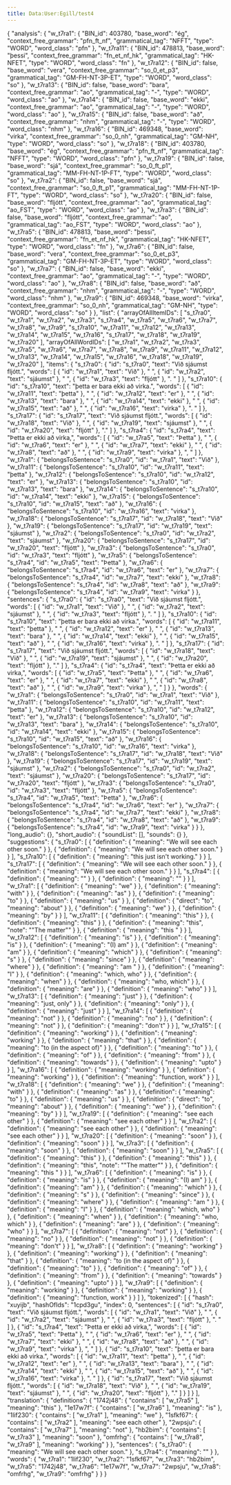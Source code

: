 ```yaml
---
title: Data:User:Egill/test4
---
```


{
    "analysis": {
        "w_t7ra1": {
            "BIN_id": 403780,
            "base_word": "ég",
            "context_free_grammar": "pfn_ft_nf",
            "grammatical_tag": "NFFT",
            "type": "WORD",
            "word_class": "pfn"
        },
        "w_t7ra11": {
            "BIN_id": 478813,
            "base_word": "þessi",
            "context_free_grammar": "fn_et_nf_hk",
            "grammatical_tag": "HK-NFET",
            "type": "WORD",
            "word_class": "fn"
        },
        "w_t7ra12": {
            "BIN_id": false,
            "base_word": "vera",
            "context_free_grammar": "so_0_et_p3",
            "grammatical_tag": "GM-FH-NT-3P-ET",
            "type": "WORD",
            "word_class": "so"
        },
        "w_t7ra13": {
            "BIN_id": false,
            "base_word": "bara",
            "context_free_grammar": "ao",
            "grammatical_tag": "-",
            "type": "WORD",
            "word_class": "ao"
        },
        "w_t7ra14": {
            "BIN_id": false,
            "base_word": "ekki",
            "context_free_grammar": "ao",
            "grammatical_tag": "-",
            "type": "WORD",
            "word_class": "ao"
        },
        "w_t7ra15": {
            "BIN_id": false,
            "base_word": "að",
            "context_free_grammar": "nhm",
            "grammatical_tag": "-",
            "type": "WORD",
            "word_class": "nhm"
        },
        "w_t7ra16": {
            "BIN_id": 469348,
            "base_word": "virka",
            "context_free_grammar": "so_0_nh",
            "grammatical_tag": "GM-NH",
            "type": "WORD",
            "word_class": "so"
        },
        "w_t7ra18": {
            "BIN_id": 403780,
            "base_word": "ég",
            "context_free_grammar": "pfn_ft_nf",
            "grammatical_tag": "NFFT",
            "type": "WORD",
            "word_class": "pfn"
        },
        "w_t7ra19": {
            "BIN_id": false,
            "base_word": "sjá",
            "context_free_grammar": "so_0_ft_p1",
            "grammatical_tag": "MM-FH-NT-1P-FT",
            "type": "WORD",
            "word_class": "so"
        },
        "w_t7ra2": {
            "BIN_id": false,
            "base_word": "sjá",
            "context_free_grammar": "so_0_ft_p1",
            "grammatical_tag": "MM-FH-NT-1P-FT",
            "type": "WORD",
            "word_class": "so"
        },
        "w_t7ra20": {
            "BIN_id": false,
            "base_word": "fljótt",
            "context_free_grammar": "ao",
            "grammatical_tag": "ao_FST",
            "type": "WORD",
            "word_class": "ao"
        },
        "w_t7ra3": {
            "BIN_id": false,
            "base_word": "fljótt",
            "context_free_grammar": "ao",
            "grammatical_tag": "ao_FST",
            "type": "WORD",
            "word_class": "ao"
        },
        "w_t7ra5": {
            "BIN_id": 478813,
            "base_word": "þessi",
            "context_free_grammar": "fn_et_nf_hk",
            "grammatical_tag": "HK-NFET",
            "type": "WORD",
            "word_class": "fn"
        },
        "w_t7ra6": {
            "BIN_id": false,
            "base_word": "vera",
            "context_free_grammar": "so_0_et_p3",
            "grammatical_tag": "GM-FH-NT-3P-ET",
            "type": "WORD",
            "word_class": "so"
        },
        "w_t7ra7": {
            "BIN_id": false,
            "base_word": "ekki",
            "context_free_grammar": "ao",
            "grammatical_tag": "-",
            "type": "WORD",
            "word_class": "ao"
        },
        "w_t7ra8": {
            "BIN_id": false,
            "base_word": "að",
            "context_free_grammar": "nhm",
            "grammatical_tag": "-",
            "type": "WORD",
            "word_class": "nhm"
        },
        "w_t7ra9": {
            "BIN_id": 469348,
            "base_word": "virka",
            "context_free_grammar": "so_0_nh",
            "grammatical_tag": "GM-NH",
            "type": "WORD",
            "word_class": "so"
        }
    },
    "list": {
        "arrayOfAllItemIDs": [
            "s_t7ra0",
            "w_t7ra1",
            "w_t7ra2",
            "w_t7ra3",
            "s_t7ra4",
            "w_t7ra5",
            "w_t7ra6",
            "w_t7ra7",
            "w_t7ra8",
            "w_t7ra9",
            "s_t7ra10",
            "w_t7ra11",
            "w_t7ra12",
            "w_t7ra13",
            "w_t7ra14",
            "w_t7ra15",
            "w_t7ra16",
            "s_t7ra17",
            "w_t7ra18",
            "w_t7ra19",
            "w_t7ra20"
        ],
        "arrayOfAllWordIDs": [
            "w_t7ra1",
            "w_t7ra2",
            "w_t7ra3",
            "w_t7ra5",
            "w_t7ra6",
            "w_t7ra7",
            "w_t7ra8",
            "w_t7ra9",
            "w_t7ra11",
            "w_t7ra12",
            "w_t7ra13",
            "w_t7ra14",
            "w_t7ra15",
            "w_t7ra16",
            "w_t7ra18",
            "w_t7ra19",
            "w_t7ra20"
        ],
        "items": {
            "s_t7ra0": {
                "id": "s_t7ra0",
                "text": "Við sjáumst fljótt.",
                "words": [
                    {
                        "id": "w_t7ra1",
                        "text": "Við"
                    },
                    " ",
                    {
                        "id": "w_t7ra2",
                        "text": "sjáumst"
                    },
                    " ",
                    {
                        "id": "w_t7ra3",
                        "text": "fljótt"
                    },
                    ". "
                ]
            },
            "s_t7ra10": {
                "id": "s_t7ra10",
                "text": "þetta er bara ekki að virka.",
                "words": [
                    {
                        "id": "w_t7ra11",
                        "text": "þetta"
                    },
                    " ",
                    {
                        "id": "w_t7ra12",
                        "text": "er"
                    },
                    " ",
                    {
                        "id": "w_t7ra13",
                        "text": "bara"
                    },
                    " ",
                    {
                        "id": "w_t7ra14",
                        "text": "ekki"
                    },
                    " ",
                    {
                        "id": "w_t7ra15",
                        "text": "að"
                    },
                    " ",
                    {
                        "id": "w_t7ra16",
                        "text": "virka"
                    },
                    ". "
                ]
            },
            "s_t7ra17": {
                "id": "s_t7ra17",
                "text": "Við sjáumst fljótt.",
                "words": [
                    {
                        "id": "w_t7ra18",
                        "text": "Við"
                    },
                    " ",
                    {
                        "id": "w_t7ra19",
                        "text": "sjáumst"
                    },
                    " ",
                    {
                        "id": "w_t7ra20",
                        "text": "fljótt"
                    },
                    "."
                ]
            },
            "s_t7ra4": {
                "id": "s_t7ra4",
                "text": "Þetta er ekki að virka,",
                "words": [
                    {
                        "id": "w_t7ra5",
                        "text": "Þetta"
                    },
                    " ",
                    {
                        "id": "w_t7ra6",
                        "text": "er"
                    },
                    " ",
                    {
                        "id": "w_t7ra7",
                        "text": "ekki"
                    },
                    " ",
                    {
                        "id": "w_t7ra8",
                        "text": "að"
                    },
                    " ",
                    {
                        "id": "w_t7ra9",
                        "text": "virka"
                    },
                    ", "
                ]
            },
            "w_t7ra1": {
                "belongsToSentence": "s_t7ra0",
                "id": "w_t7ra1",
                "text": "Við"
            },
            "w_t7ra11": {
                "belongsToSentence": "s_t7ra10",
                "id": "w_t7ra11",
                "text": "þetta"
            },
            "w_t7ra12": {
                "belongsToSentence": "s_t7ra10",
                "id": "w_t7ra12",
                "text": "er"
            },
            "w_t7ra13": {
                "belongsToSentence": "s_t7ra10",
                "id": "w_t7ra13",
                "text": "bara"
            },
            "w_t7ra14": {
                "belongsToSentence": "s_t7ra10",
                "id": "w_t7ra14",
                "text": "ekki"
            },
            "w_t7ra15": {
                "belongsToSentence": "s_t7ra10",
                "id": "w_t7ra15",
                "text": "að"
            },
            "w_t7ra16": {
                "belongsToSentence": "s_t7ra10",
                "id": "w_t7ra16",
                "text": "virka"
            },
            "w_t7ra18": {
                "belongsToSentence": "s_t7ra17",
                "id": "w_t7ra18",
                "text": "Við"
            },
            "w_t7ra19": {
                "belongsToSentence": "s_t7ra17",
                "id": "w_t7ra19",
                "text": "sjáumst"
            },
            "w_t7ra2": {
                "belongsToSentence": "s_t7ra0",
                "id": "w_t7ra2",
                "text": "sjáumst"
            },
            "w_t7ra20": {
                "belongsToSentence": "s_t7ra17",
                "id": "w_t7ra20",
                "text": "fljótt"
            },
            "w_t7ra3": {
                "belongsToSentence": "s_t7ra0",
                "id": "w_t7ra3",
                "text": "fljótt"
            },
            "w_t7ra5": {
                "belongsToSentence": "s_t7ra4",
                "id": "w_t7ra5",
                "text": "Þetta"
            },
            "w_t7ra6": {
                "belongsToSentence": "s_t7ra4",
                "id": "w_t7ra6",
                "text": "er"
            },
            "w_t7ra7": {
                "belongsToSentence": "s_t7ra4",
                "id": "w_t7ra7",
                "text": "ekki"
            },
            "w_t7ra8": {
                "belongsToSentence": "s_t7ra4",
                "id": "w_t7ra8",
                "text": "að"
            },
            "w_t7ra9": {
                "belongsToSentence": "s_t7ra4",
                "id": "w_t7ra9",
                "text": "virka"
            }
        },
        "sentences": {
            "s_t7ra0": {
                "id": "s_t7ra0",
                "text": "Við sjáumst fljótt.",
                "words": [
                    {
                        "id": "w_t7ra1",
                        "text": "Við"
                    },
                    " ",
                    {
                        "id": "w_t7ra2",
                        "text": "sjáumst"
                    },
                    " ",
                    {
                        "id": "w_t7ra3",
                        "text": "fljótt"
                    },
                    ". "
                ]
            },
            "s_t7ra10": {
                "id": "s_t7ra10",
                "text": "þetta er bara ekki að virka.",
                "words": [
                    {
                        "id": "w_t7ra11",
                        "text": "þetta"
                    },
                    " ",
                    {
                        "id": "w_t7ra12",
                        "text": "er"
                    },
                    " ",
                    {
                        "id": "w_t7ra13",
                        "text": "bara"
                    },
                    " ",
                    {
                        "id": "w_t7ra14",
                        "text": "ekki"
                    },
                    " ",
                    {
                        "id": "w_t7ra15",
                        "text": "að"
                    },
                    " ",
                    {
                        "id": "w_t7ra16",
                        "text": "virka"
                    },
                    ". "
                ]
            },
            "s_t7ra17": {
                "id": "s_t7ra17",
                "text": "Við sjáumst fljótt.",
                "words": [
                    {
                        "id": "w_t7ra18",
                        "text": "Við"
                    },
                    " ",
                    {
                        "id": "w_t7ra19",
                        "text": "sjáumst"
                    },
                    " ",
                    {
                        "id": "w_t7ra20",
                        "text": "fljótt"
                    },
                    "."
                ]
            },
            "s_t7ra4": {
                "id": "s_t7ra4",
                "text": "Þetta er ekki að virka,",
                "words": [
                    {
                        "id": "w_t7ra5",
                        "text": "Þetta"
                    },
                    " ",
                    {
                        "id": "w_t7ra6",
                        "text": "er"
                    },
                    " ",
                    {
                        "id": "w_t7ra7",
                        "text": "ekki"
                    },
                    " ",
                    {
                        "id": "w_t7ra8",
                        "text": "að"
                    },
                    " ",
                    {
                        "id": "w_t7ra9",
                        "text": "virka"
                    },
                    ", "
                ]
            }
        },
        "words": {
            "w_t7ra1": {
                "belongsToSentence": "s_t7ra0",
                "id": "w_t7ra1",
                "text": "Við"
            },
            "w_t7ra11": {
                "belongsToSentence": "s_t7ra10",
                "id": "w_t7ra11",
                "text": "þetta"
            },
            "w_t7ra12": {
                "belongsToSentence": "s_t7ra10",
                "id": "w_t7ra12",
                "text": "er"
            },
            "w_t7ra13": {
                "belongsToSentence": "s_t7ra10",
                "id": "w_t7ra13",
                "text": "bara"
            },
            "w_t7ra14": {
                "belongsToSentence": "s_t7ra10",
                "id": "w_t7ra14",
                "text": "ekki"
            },
            "w_t7ra15": {
                "belongsToSentence": "s_t7ra10",
                "id": "w_t7ra15",
                "text": "að"
            },
            "w_t7ra16": {
                "belongsToSentence": "s_t7ra10",
                "id": "w_t7ra16",
                "text": "virka"
            },
            "w_t7ra18": {
                "belongsToSentence": "s_t7ra17",
                "id": "w_t7ra18",
                "text": "Við"
            },
            "w_t7ra19": {
                "belongsToSentence": "s_t7ra17",
                "id": "w_t7ra19",
                "text": "sjáumst"
            },
            "w_t7ra2": {
                "belongsToSentence": "s_t7ra0",
                "id": "w_t7ra2",
                "text": "sjáumst"
            },
            "w_t7ra20": {
                "belongsToSentence": "s_t7ra17",
                "id": "w_t7ra20",
                "text": "fljótt"
            },
            "w_t7ra3": {
                "belongsToSentence": "s_t7ra0",
                "id": "w_t7ra3",
                "text": "fljótt"
            },
            "w_t7ra5": {
                "belongsToSentence": "s_t7ra4",
                "id": "w_t7ra5",
                "text": "Þetta"
            },
            "w_t7ra6": {
                "belongsToSentence": "s_t7ra4",
                "id": "w_t7ra6",
                "text": "er"
            },
            "w_t7ra7": {
                "belongsToSentence": "s_t7ra4",
                "id": "w_t7ra7",
                "text": "ekki"
            },
            "w_t7ra8": {
                "belongsToSentence": "s_t7ra4",
                "id": "w_t7ra8",
                "text": "að"
            },
            "w_t7ra9": {
                "belongsToSentence": "s_t7ra4",
                "id": "w_t7ra9",
                "text": "virka"
            }
        }
    },
    "long_audio": {},
    "short_audio": {
        "soundList": [],
        "sounds": {}
    },
    "suggestions": {
        "s_t7ra0": [
            {
                "definition": {
                    "meaning": "We will see each other soon."
                }
            },
            {
                "definition": {
                    "meaning": "We will see each other soon."
                }
            }
        ],
        "s_t7ra10": [
            {
                "definition": {
                    "meaning": "this just isn't working."
                }
            }
        ],
        "s_t7ra17": [
            {
                "definition": {
                    "meaning": "We will see each other soon."
                }
            },
            {
                "definition": {
                    "meaning": "We will see each other soon."
                }
            }
        ],
        "s_t7ra4": [
            {
                "definition": {
                    "meaning": ""
                }
            },
            {
                "definition": {
                    "meaning": ""
                }
            }
        ],
        "w_t7ra1": [
            {
                "definition": {
                    "meaning": "we"
                }
            },
            {
                "definition": {
                    "meaning": "with"
                }
            },
            {
                "definition": {
                    "meaning": "as"
                }
            },
            {
                "definition": {
                    "meaning": "to"
                }
            },
            {
                "definition": {
                    "meaning": "us"
                }
            },
            {
                "definition": {
                    "direct": "to",
                    "meaning": "about"
                }
            },
            {
                "definition": {
                    "meaning": "we"
                }
            },
            {
                "definition": {
                    "meaning": "by"
                }
            }
        ],
        "w_t7ra11": [
            {
                "definition": {
                    "meaning": "this"
                }
            },
            {
                "definition": {
                    "meaning": "this"
                }
            },
            {
                "definition": {
                    "meaning": "this",
                    "note": "\"The matter\""
                }
            },
            {
                "definition": {
                    "meaning": "this "
                }
            }
        ],
        "w_t7ra12": [
            {
                "definition": {
                    "meaning": "is"
                }
            },
            {
                "definition": {
                    "meaning": "is"
                }
            },
            {
                "definition": {
                    "meaning": "(I) am"
                }
            },
            {
                "definition": {
                    "meaning": "am"
                }
            },
            {
                "definition": {
                    "meaning": "which"
                }
            },
            {
                "definition": {
                    "meaning": "s"
                }
            },
            {
                "definition": {
                    "meaning": "since"
                }
            },
            {
                "definition": {
                    "meaning": "where"
                }
            },
            {
                "definition": {
                    "meaning": "am "
                }
            },
            {
                "definition": {
                    "meaning": "I"
                }
            },
            {
                "definition": {
                    "meaning": "which, who"
                }
            },
            {
                "definition": {
                    "meaning": "when"
                }
            },
            {
                "definition": {
                    "meaning": "who, which"
                }
            },
            {
                "definition": {
                    "meaning": "are"
                }
            },
            {
                "definition": {
                    "meaning": "who"
                }
            }
        ],
        "w_t7ra13": [
            {
                "definition": {
                    "meaning": "just"
                }
            },
            {
                "definition": {
                    "meaning": "just, only"
                }
            },
            {
                "definition": {
                    "meaning": "only"
                }
            },
            {
                "definition": {
                    "meaning": "just"
                }
            }
        ],
        "w_t7ra14": [
            {
                "definition": {
                    "meaning": "not"
                }
            },
            {
                "definition": {
                    "meaning": "no"
                }
            },
            {
                "definition": {
                    "meaning": "not"
                }
            },
            {
                "definition": {
                    "meaning": "don't"
                }
            }
        ],
        "w_t7ra15": [
            {
                "definition": {
                    "meaning": "working"
                }
            },
            {
                "definition": {
                    "meaning": "working"
                }
            },
            {
                "definition": {
                    "meaning": "that"
                }
            },
            {
                "definition": {
                    "meaning": "to (in the aspect of)"
                }
            },
            {
                "definition": {
                    "meaning": "to"
                }
            },
            {
                "definition": {
                    "meaning": "of"
                }
            },
            {
                "definition": {
                    "meaning": "from"
                }
            },
            {
                "definition": {
                    "meaning": "towards"
                }
            },
            {
                "definition": {
                    "meaning": "upto"
                }
            }
        ],
        "w_t7ra16": [
            {
                "definition": {
                    "meaning": "working"
                }
            },
            {
                "definition": {
                    "meaning": "working"
                }
            },
            {
                "definition": {
                    "meaning": "function, work"
                }
            }
        ],
        "w_t7ra18": [
            {
                "definition": {
                    "meaning": "we"
                }
            },
            {
                "definition": {
                    "meaning": "with"
                }
            },
            {
                "definition": {
                    "meaning": "as"
                }
            },
            {
                "definition": {
                    "meaning": "to"
                }
            },
            {
                "definition": {
                    "meaning": "us"
                }
            },
            {
                "definition": {
                    "direct": "to",
                    "meaning": "about"
                }
            },
            {
                "definition": {
                    "meaning": "we"
                }
            },
            {
                "definition": {
                    "meaning": "by"
                }
            }
        ],
        "w_t7ra19": [
            {
                "definition": {
                    "meaning": "see each other"
                }
            },
            {
                "definition": {
                    "meaning": "see each other"
                }
            }
        ],
        "w_t7ra2": [
            {
                "definition": {
                    "meaning": "see each other"
                }
            },
            {
                "definition": {
                    "meaning": "see each other"
                }
            }
        ],
        "w_t7ra20": [
            {
                "definition": {
                    "meaning": "soon"
                }
            },
            {
                "definition": {
                    "meaning": "soon"
                }
            }
        ],
        "w_t7ra3": [
            {
                "definition": {
                    "meaning": "soon"
                }
            },
            {
                "definition": {
                    "meaning": "soon"
                }
            }
        ],
        "w_t7ra5": [
            {
                "definition": {
                    "meaning": "this"
                }
            },
            {
                "definition": {
                    "meaning": "this"
                }
            },
            {
                "definition": {
                    "meaning": "this",
                    "note": "\"The matter\""
                }
            },
            {
                "definition": {
                    "meaning": "this "
                }
            }
        ],
        "w_t7ra6": [
            {
                "definition": {
                    "meaning": "is"
                }
            },
            {
                "definition": {
                    "meaning": "is"
                }
            },
            {
                "definition": {
                    "meaning": "(I) am"
                }
            },
            {
                "definition": {
                    "meaning": "am"
                }
            },
            {
                "definition": {
                    "meaning": "which"
                }
            },
            {
                "definition": {
                    "meaning": "s"
                }
            },
            {
                "definition": {
                    "meaning": "since"
                }
            },
            {
                "definition": {
                    "meaning": "where"
                }
            },
            {
                "definition": {
                    "meaning": "am "
                }
            },
            {
                "definition": {
                    "meaning": "I"
                }
            },
            {
                "definition": {
                    "meaning": "which, who"
                }
            },
            {
                "definition": {
                    "meaning": "when"
                }
            },
            {
                "definition": {
                    "meaning": "who, which"
                }
            },
            {
                "definition": {
                    "meaning": "are"
                }
            },
            {
                "definition": {
                    "meaning": "who"
                }
            }
        ],
        "w_t7ra7": [
            {
                "definition": {
                    "meaning": "not"
                }
            },
            {
                "definition": {
                    "meaning": "no"
                }
            },
            {
                "definition": {
                    "meaning": "not"
                }
            },
            {
                "definition": {
                    "meaning": "don't"
                }
            }
        ],
        "w_t7ra8": [
            {
                "definition": {
                    "meaning": "working"
                }
            },
            {
                "definition": {
                    "meaning": "working"
                }
            },
            {
                "definition": {
                    "meaning": "that"
                }
            },
            {
                "definition": {
                    "meaning": "to (in the aspect of)"
                }
            },
            {
                "definition": {
                    "meaning": "to"
                }
            },
            {
                "definition": {
                    "meaning": "of"
                }
            },
            {
                "definition": {
                    "meaning": "from"
                }
            },
            {
                "definition": {
                    "meaning": "towards"
                }
            },
            {
                "definition": {
                    "meaning": "upto"
                }
            }
        ],
        "w_t7ra9": [
            {
                "definition": {
                    "meaning": "working"
                }
            },
            {
                "definition": {
                    "meaning": "working"
                }
            },
            {
                "definition": {
                    "meaning": "function, work"
                }
            }
        ]
    },
    "tokenized": [
        {
            "hash": "xuyijb",
            "hashOfIds": "1cpd3gu",
            "index": 0,
            "sentences": [
                {
                    "id": "s_t7ra0",
                    "text": "Við sjáumst fljótt.",
                    "words": [
                        {
                            "id": "w_t7ra1",
                            "text": "Við"
                        },
                        " ",
                        {
                            "id": "w_t7ra2",
                            "text": "sjáumst"
                        },
                        " ",
                        {
                            "id": "w_t7ra3",
                            "text": "fljótt"
                        },
                        ". "
                    ]
                },
                {
                    "id": "s_t7ra4",
                    "text": "Þetta er ekki að virka,",
                    "words": [
                        {
                            "id": "w_t7ra5",
                            "text": "Þetta"
                        },
                        " ",
                        {
                            "id": "w_t7ra6",
                            "text": "er"
                        },
                        " ",
                        {
                            "id": "w_t7ra7",
                            "text": "ekki"
                        },
                        " ",
                        {
                            "id": "w_t7ra8",
                            "text": "að"
                        },
                        " ",
                        {
                            "id": "w_t7ra9",
                            "text": "virka"
                        },
                        ", "
                    ]
                },
                {
                    "id": "s_t7ra10",
                    "text": "þetta er bara ekki að virka.",
                    "words": [
                        {
                            "id": "w_t7ra11",
                            "text": "þetta"
                        },
                        " ",
                        {
                            "id": "w_t7ra12",
                            "text": "er"
                        },
                        " ",
                        {
                            "id": "w_t7ra13",
                            "text": "bara"
                        },
                        " ",
                        {
                            "id": "w_t7ra14",
                            "text": "ekki"
                        },
                        " ",
                        {
                            "id": "w_t7ra15",
                            "text": "að"
                        },
                        " ",
                        {
                            "id": "w_t7ra16",
                            "text": "virka"
                        },
                        ". "
                    ]
                },
                {
                    "id": "s_t7ra17",
                    "text": "Við sjáumst fljótt.",
                    "words": [
                        {
                            "id": "w_t7ra18",
                            "text": "Við"
                        },
                        " ",
                        {
                            "id": "w_t7ra19",
                            "text": "sjáumst"
                        },
                        " ",
                        {
                            "id": "w_t7ra20",
                            "text": "fljótt"
                        },
                        "."
                    ]
                }
            ]
        }
    ],
    "translation": {
        "definitions": {
            "1742j48": {
                "contains": [
                    "w_t7ra5"
                ],
                "meaning": "this"
            },
            "1e17w7f": {
                "contains": [
                    "w_t7ra6"
                ],
                "meaning": "is"
            },
            "1lif230": {
                "contains": [
                    "w_t7ra1"
                ],
                "meaning": "we"
            },
            "1sfkf67": {
                "contains": [
                    "w_t7ra2"
                ],
                "meaning": "see each other"
            },
            "2wpsju": {
                "contains": [
                    "w_t7ra7"
                ],
                "meaning": "not"
            },
            "hb2bim": {
                "contains": [
                    "w_t7ra3"
                ],
                "meaning": "soon"
            },
            "omfrhg": {
                "contains": [
                    "w_t7ra8",
                    "w_t7ra9"
                ],
                "meaning": "working"
            }
        },
        "sentences": {
            "s_t7ra0": {
                "meaning": "We will see each other soon."
            },
            "s_t7ra4": {
                "meaning": ""
            }
        },
        "words": {
            "w_t7ra1": "1lif230",
            "w_t7ra2": "1sfkf67",
            "w_t7ra3": "hb2bim",
            "w_t7ra5": "1742j48",
            "w_t7ra6": "1e17w7f",
            "w_t7ra7": "2wpsju",
            "w_t7ra8": "omfrhg",
            "w_t7ra9": "omfrhg"
        }
    }
}